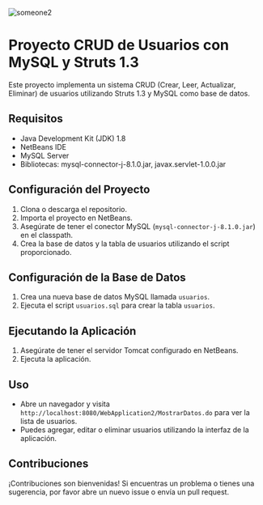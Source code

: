![someone2](https://github.com/Ccanochu/struts-mysql/assets/63028873/fcf6441c-1fe7-4076-a51a-d9fdedfd208b)

# Proyecto CRUD de Usuarios con MySQL y Struts 1.3

Este proyecto implementa un sistema CRUD (Crear, Leer, Actualizar, Eliminar) de usuarios utilizando Struts 1.3 y MySQL como base de datos.

## Requisitos

- Java Development Kit (JDK) 1.8
- NetBeans IDE
- MySQL Server
- Bibliotecas: mysql-connector-j-8.1.0.jar, javax.servlet-1.0.0.jar

## Configuración del Proyecto

1. Clona o descarga el repositorio.
2. Importa el proyecto en NetBeans.
3. Asegúrate de tener el conector MySQL (`mysql-connector-j-8.1.0.jar`) en el classpath.
4. Crea la base de datos y la tabla de usuarios utilizando el script proporcionado.

## Configuración de la Base de Datos

1. Crea una nueva base de datos MySQL llamada `usuarios`.
2. Ejecuta el script `usuarios.sql` para crear la tabla `usuarios`.

## Ejecutando la Aplicación

1. Asegúrate de tener el servidor Tomcat configurado en NetBeans.
2. Ejecuta la aplicación.

## Uso

- Abre un navegador y visita `http://localhost:8080/WebApplication2/MostrarDatos.do` para ver la lista de usuarios.
- Puedes agregar, editar o eliminar usuarios utilizando la interfaz de la aplicación.

## Contribuciones

¡Contribuciones son bienvenidas! Si encuentras un problema o tienes una sugerencia, por favor abre un nuevo issue o envía un pull request.
